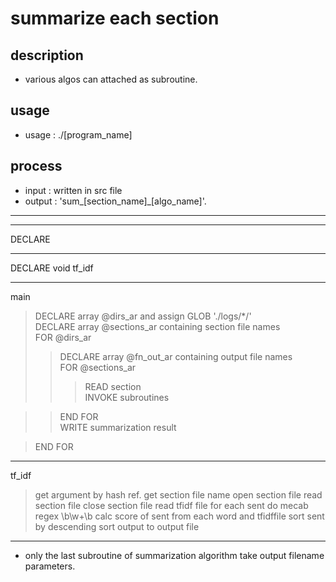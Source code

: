 # summarize each section

## description
- various algos can attached as subroutine.

## usage
- usage : ./[program\_name]

## process
- input :	written in src file 
- output : 'sum\_[section\_name]\_[algo\_name]'.

***
****
DECLARE 
****
DECLARE void tf\_idf
****
main 
> DECLARE array @dirs_ar and assign  GLOB './logs/*/'    
> DECLARE array @sections_ar containing section file names    
> FOR @dirs_ar 
> > DECLARE array @fn_out_ar containing output file names    
> 	FOR @sections_ar 
>	> >	READ section   
> 	INVOKE subroutines   

> >	END FOR  
> > WRITE summarization result  

> END FOR  
***

tf\_idf  
> get argument by hash ref.
> get section file name 
> open section file
> read section file
> close section file
> read tfidf file
> for each sent
> do mecab
> regex \b\w+\b
> calc score of sent from each word and tfidffile
> sort sent by descending sort
> output to output file
***

- only the last subroutine of summarization algorithm take output filename parameters.
